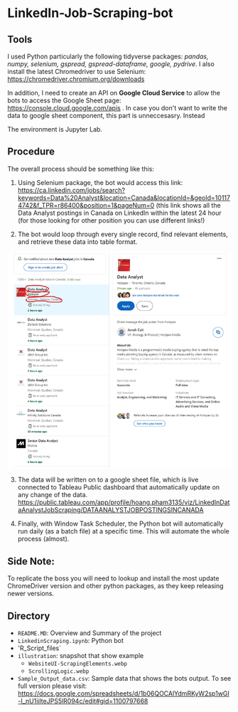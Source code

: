 # LinkedIn-Job-Scraping-bot
## Tools

I used Python particularly the following tidyverse packages: *pandas, numpy, selenium, gspread, gspread-dataframe, google, pydrive*. I also install the latest Chromedriver to use Selenium: https://chromedriver.chromium.org/downloads

In addition, I need to create an API on **Google Cloud Service** to allow the bots to access the Google Sheet page: https://console.cloud.google.com/apis . In case you don't want to write the data to google sheet component, this part is unneccesasry. Instead

The environment is Jupyter Lab.

## Procedure

The overall process should be something like this:

1. Using Selenium package, the bot would access this link: 
https://ca.linkedin.com/jobs/search?keywords=Data%20Analyst&location=Canada&locationId=&geoId=101174742&f_TPR=r86400&position=1&pageNum=0 
(this link shows all the Data Analyst postings in Canada on LinkedIn within the latest 24 hour (for those looking for other position you can use different links!)

2. The bot would loop through every single record, find relevant elements, and retrieve these data into table format.

![WebP image with fallback](illustration/WebsiteUI-ScrapingElements.webp "WebP Image")

3. The data will be written on to a google sheet file, which is live connected to Tableau Public dashboard that automatically update on any change of the data. https://public.tableau.com/app/profile/hoang.pham3135/viz/LinkedInDataAnalystJobScraping/DATAANALYSTJOBPOSTINGSINCANADA

4. Finally, with Window Task Scheduler, the Python bot will automatically run daily (as a batch file) at a specific time. This will automate the whole process (almost).

## Side Note:

To replicate the boss you will need to lookup and install the most update ChromeDriver version and other python packages, as they keep releasing newer versions.

## Directory


- `README.MD`: Overview and Summary of the project
- `LinkedinScraping.ipynb`: Python bot
- 'R_Script_files`
- `illustration`: snapshot that show example
  - `WebsiteUI-ScrapingElements.webp`
  - `ScrollingLogic.webp`
- `Sample_Output_data.csv`: Sample data that shows the bots output. To see full version please visit: https://docs.google.com/spreadsheets/d/1b06QOCAlYdmRKyW2sp1wGI-I_nU1iilteJPS5lR094c/edit#gid=1100797668
